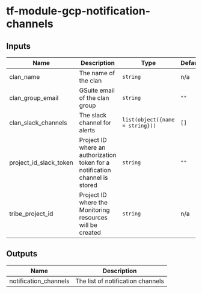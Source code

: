 # tf-module-gcp-notification-channels

## Inputs

| Name | Description | Type | Default | Required |
|------|-------------|------|---------|:-----:|
| clan\_name | The name of the clan | `string` | n/a | yes |
| clan\_group\_email | GSuite email of the clan group | `string` | `""` | no |
| clan\_slack\_channels | The slack channel for alerts | `list(object({name = string}))` | `[]` | no |
| project\_id\_slack\_token | Project ID where an authorization token for a notification channel is stored | `string` | `""` | no |
| tribe\_project\_id | Project ID where the Monitoring resources will be created | `string` | n/a | yes |

## Outputs

| Name | Description |
|------|-------------|
| notification\_channels | The list of notification channels |
